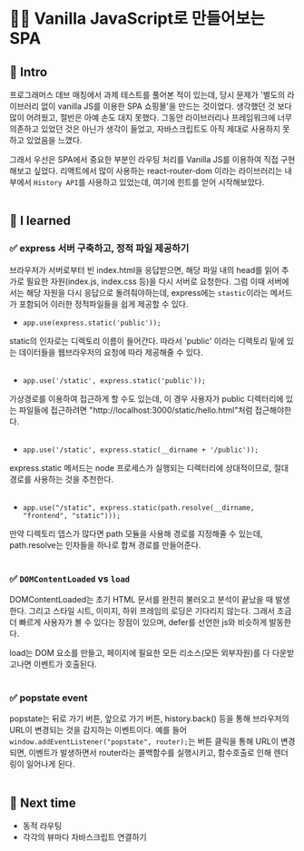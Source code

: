 # 👩‍💻 Vanilla JavaScript로 만들어보는 SPA

## 📌 Intro
프로그래머스 데브 매칭에서 과제 테스트를 풀어본 적이 있는데, 당시 문제가 '별도의 라이브러리 없이 vanilla JS를 이용한 SPA 쇼핑몰'을 만드는 것이었다.
생각했던 것 보다 많이 어려웠고, 절반은 아예 손도 대지 못했다. 그동안 라이브러리나 프레임워크에 너무 의존하고 있었던 것은 아닌가 생각이 들었고, 자바스크립트도 아직 제대로 사용하지 못하고 있었음을 느꼈다.

그래서 우선은 SPA에서 중요한 부분인 라우팅 처리를 Vanilla JS를 이용하여 직접 구현해보고 싶었다. 리액트에서 많이 사용하는 react-router-dom 이라는 라이브러리는 내부에서 `History API`를 사용하고 있었는데, 여기에 힌트를 얻어 시작해보았다.
<br /><br />

## 📌 I learned
### ✅ express 서버 구축하고, 정적 파일 제공하기
브라우저가 서버로부터 빈 index.html을 응답받으면, 해당 파일 내의 head를 읽어 추가로 필요한 자원(index.js, index.css 등)을 다시 서버로 요청한다.
그럼 이때 서버에서는 해당 자원을 다시 응답으로 돌려줘야하는데, express에는 `stastic`이라는 메서드가 포함되어 이러한 정적파일들을 쉽게 제공할 수 있다.

* `app.use(express.static('public'));`

static의 인자로는 디렉토리 이름이 들어간다. 따라서 'public' 이라는 디렉토리 밑에 있는 데이터들을 웹브라우저의 요청에 따라 제공해줄 수 있다.
<br /><br />

* `app.use('/static', express.static('public'));`

가상경로를 이용하여 접근하게 할 수도 있는데, 이 경우 사용자가 public 디렉터리에 있는 파일들에 접근하려면 "http://localhost:3000/static/hello.html"처럼 접근해야한다.
<br /><br />

* `app.use('/static', express.static(__dirname + '/public'));`

express.static 메서드는 node 프로세스가 실행되는 디렉터리에 상대적이므로, 절대경로를 사용하는 것을 추천한다.
<br /><br />

* `app.use("/static", express.static(path.resolve(__dirname, "frontend", "static")));`

만약 디렉토리 뎁스가 많다면 path 모듈을 사용해 경로를 지정해줄 수 있는데, path.resolve는 인자들을 하나로 합쳐 경로를 만들어준다.
<br /><br />

### ✅ `DOMContentLoaded` vs `load`
DOMContentLoaded는 초기 HTML 문서를 완전히 불러오고 분석이 끝났을 때 발생한다. 그리고 스타일 시트, 이미지, 하위 프레임의 로딩은 기다리지 않는다.
그래서 조금 더 빠르게 사용자가 볼 수 있다는 장점이 있으며, defer를 선언한 js와 비슷하게 발동한다.

load는 DOM 요소를 만들고, 페이지에 필요한 모든 리소스(모든 외부자원)를 다 다운받고나면 이벤트가 호출된다.
<br /><br />

### ✅ popstate event
popstate는 뒤로 가기 버튼, 앞으로 가기 버튼, history.back() 등을 통해 브라우저의 URL이 변경되는 것을 감지하는 이벤트이다.
예를 들어 `window.addEventListener("popstate", router);`는 버튼 클릭을 통해 URL이 변경되면, 이벤트가 발생하면서 router라는 콜백함수를 실행시키고, 함수호출로 인해 렌더링이 일어나게 된다.
<br /><br />

## 📌 Next time
* 동적 라우팅
* 각각의 뷰마다 자바스크립트 연결하기